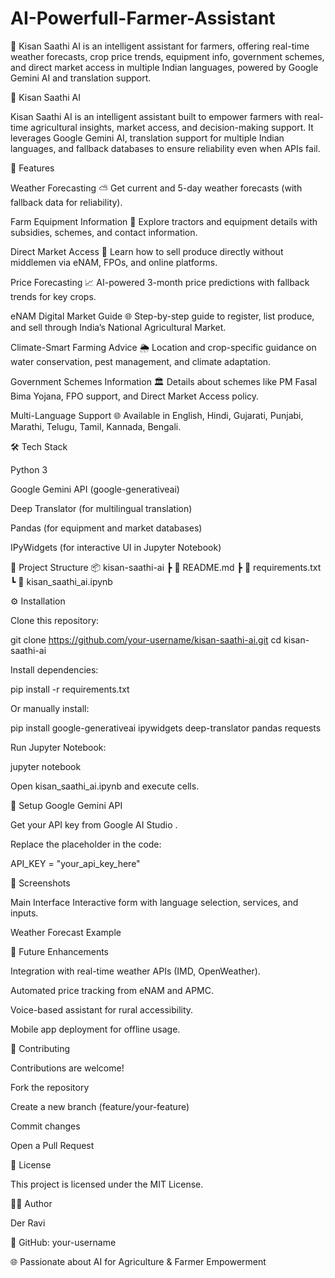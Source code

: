# AI-Powerfull-Farmer-Assistant
🌾 Kisan Saathi AI is an intelligent assistant for farmers, offering real-time weather forecasts, crop price trends, equipment info, government schemes, and direct market access in multiple Indian languages, powered by Google Gemini AI and translation support.


🌾 Kisan Saathi AI

Kisan Saathi AI is an intelligent assistant built to empower farmers with real-time agricultural insights, market access, and decision-making support. It leverages Google Gemini AI, translation support for multiple Indian languages, and fallback databases to ensure reliability even when APIs fail.

🚀 Features

Weather Forecasting ⛅ Get current and 5-day weather forecasts (with fallback data for reliability).

Farm Equipment Information 🚜 Explore tractors and equipment details with subsidies, schemes, and contact information.

Direct Market Access 🛒 Learn how to sell produce directly without middlemen via eNAM, FPOs, and online platforms.

Price Forecasting 📈 AI-powered 3-month price predictions with fallback trends for key crops.

eNAM Digital Market Guide 🌐 Step-by-step guide to register, list produce, and sell through India’s National Agricultural Market.

Climate-Smart Farming Advice 🌦️ Location and crop-specific guidance on water conservation, pest management, and climate adaptation.

Government Schemes Information 🏛️ Details about schemes like PM Fasal Bima Yojana, FPO support, and Direct Market Access policy.

Multi-Language Support 🌐 Available in English, Hindi, Gujarati, Punjabi, Marathi, Telugu, Tamil, Kannada, Bengali.

🛠️ Tech Stack

Python 3

Google Gemini API (google-generativeai)

Deep Translator (for multilingual translation)

Pandas (for equipment and market databases)

IPyWidgets (for interactive UI in Jupyter Notebook)

📂 Project Structure 📦 kisan-saathi-ai ┣ 📜 README.md ┣ 📜 requirements.txt ┗ 📜 kisan_saathi_ai.ipynb

⚙️ Installation

Clone this repository:

git clone https://github.com/your-username/kisan-saathi-ai.git cd kisan-saathi-ai

Install dependencies:

pip install -r requirements.txt

Or manually install:

pip install google-generativeai ipywidgets deep-translator pandas requests

Run Jupyter Notebook:

jupyter notebook

Open kisan_saathi_ai.ipynb and execute cells.

🔑 Setup Google Gemini API

Get your API key from Google AI Studio .

Replace the placeholder in the code:

API_KEY = "your_api_key_here"

📸 Screenshots

Main Interface Interactive form with language selection, services, and inputs.

Weather Forecast Example

📌 Future Enhancements

Integration with real-time weather APIs (IMD, OpenWeather).

Automated price tracking from eNAM and APMC.

Voice-based assistant for rural accessibility.

Mobile app deployment for offline usage.

🤝 Contributing

Contributions are welcome!

Fork the repository

Create a new branch (feature/your-feature)

Commit changes

Open a Pull Request

📜 License

This project is licensed under the MIT License.

👨‍💻 Author

Der Ravi

💼 GitHub: your-username

🌐 Passionate about AI for Agriculture & Farmer Empowerment

